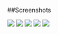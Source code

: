 ##Screenshots

![](https://github.com/lvcc-wad/Students/blob/master/BSIS/Llamado-Lenny/Sample-Website/screenshot/homepage.png)
![](https://github.com/lvcc-wad/Students/blob/master/BSIS/Llamado-Lenny/Sample-Website/screenshot/page1.png)
![](https://github.com/lvcc-wad/Students/blob/master/BSIS/Llamado-Lenny/Sample-Website/screenshot/page2.png)
![](https://github.com/lvcc-wad/Students/blob/master/BSIS/Llamado-Lenny/Sample-Website/screenshot/page3.png)
![](https://github.com/lvcc-wad/Students/blob/master/BSIS/Llamado-Lenny/Sample-Website/screenshot/about.png)
